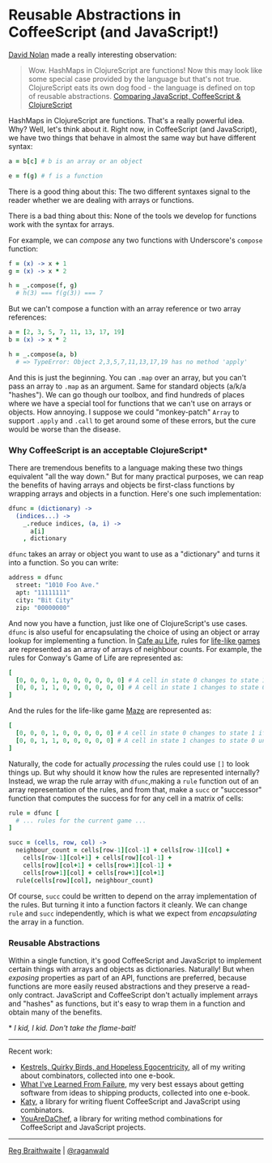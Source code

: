 # Reusable Abstractions in CoffeeScript (and JavaScript!)

[David Nolan][swan] made a really interesting observation:

[swan]: https://github.com/swannodette

> Wow. HashMaps in ClojureScript are functions! Now this may look like some special case provided by the language but that's not true. ClojureScript eats its own dog food - the language is defined on top of reusable abstractions. [Comparing JavaScript, CoffeeScript & ClojureScript](http://dosync.posterous.com/comparing-javascript-coffeescript-clojurescri)

HashMaps in ClojureScript are functions. That's a really powerful idea. Why? Well, let's think about it. Right now, in CoffeeScript (and JavaScript), we have two things that behave in almost the same way but have different syntax:

```coffeescript
a = b[c] # b is an array or an object

e = f(g) # f is a function
```

There is a good thing about this: The two different syntaxes signal to the reader whether we are dealing with arrays or functions.

There is a bad thing about this: None of the tools we develop for functions work with the syntax for arrays.

For example, we can *compose* any two functions with Underscore's `compose` function:

```coffeescript
f = (x) -> x + 1
g = (x) -> x * 2

h = _.compose(f, g)
  # h(3) === f(g(3)) === 7
```

But we can't compose a function with an array reference or two array references:

```coffeescript
a = [2, 3, 5, 7, 11, 13, 17, 19]
b = (x) -> x * 2

h = _.compose(a, b)
  # => TypeError: Object 2,3,5,7,11,13,17,19 has no method 'apply'
```

And this is just the beginning. You can `.map` over an array, but you can't pass an array to `.map` as an argument. Same for standard objects (a/k/a "hashes"). We can go though our toolbox, and find hundreds of places where we have a special tool for functions that we can't use on arrays or objects. How annoying. I suppose we could "monkey-patch" `Array` to support `.apply` and `.call` to get around some of these errors, but the cure would be worse than the disease.

### Why CoffeeScript is an acceptable ClojureScript\*

There are tremendous benefits to a language making these two things equivalent "all the way down." But for many practical purposes, we can reap the benefits of having arrays and objects be first-class functions by wrapping arrays and objects in a function. Here's one such implementation:

```coffeescript
dfunc = (dictionary) ->
  (indices...) ->
    _.reduce indices, (a, i) ->
      a[i]
    , dictionary
```

`dfunc` takes an array or object you want to use as a "dictionary" and turns it into a function. So you can write:

```coffeescript
address = dfunc
  street: "1010 Foo Ave."
  apt: "11111111"
  city: "Bit City"
  zip: "00000000"
```

And now you have a function, just like one of ClojureScript's use cases. `dfunc` is also useful for encapsulating the choice of using an object or array lookup for implementing a  function. In [Cafe au Life][cafe], rules for [life-like games][ll] are represented as an array of arrays of neighbour counts. For example, the rules for Conway's Game of Life are represented as:

```coffeescript
[
  [0, 0, 0, 1, 0, 0, 0, 0, 0, 0] # A cell in state 0 changes to state 1 if it has exactly 3 neighbours
  [0, 0, 1, 1, 0, 0, 0, 0, 0, 0] # A cell in state 1 changes to state 0 unless it has 2 or 3 neighbours
]
```

And the rules for the life-like game [Maze][maze] are represented as:

```coffeescript
[
  [0, 0, 0, 1, 0, 0, 0, 0, 0] # A cell in state 0 changes to state 1 if it has exactly 3 neighbours
  [0, 0, 1, 1, 0, 0, 0, 0, 0] # A cell in state 1 changes to state 0 unless it has 1 to 5 neighbours
]
```

Naturally, the code for actually *processing* the rules could use `[]` to look things up. But why should it know how the rules are represented internally? Instead, we wrap the rule array with `dfunc`,making a `rule` function out of an array representation of the rules, and from that, make a `succ` or "successor" function that computes the success for for any cell in a matrix of cells:

```coffeescript
rule = dfunc [
  # ... rules for the current game ...
]

succ = (cells, row, col) ->
  neighbour_count = cells[row-1][col-1] + cells[row-1][col] +
    cells[row-1][col+1] + cells[row][col-1] +
    cells[row][col+1] + cells[row+1][col-1] +
    cells[row+1][col] + cells[row+1][col+1]
  rule(cells[row][col], neighbour_count)
```

Of course, `succ` could be written to depend on the array implementation of the rules. But turning it into a function factors it cleanly. We can change `rule` and `succ` independently, which is what we expect from *encapsulating* the array in a function.

[maze]: http://www.conwaylife.com/wiki/Maze

### Reusable Abstractions

Within a single function, it's good CoffeeScript and JavaScript to implement certain things with arrays and objects as dictionaries. Naturally! But when *exposing* properties as part of an API, functions are preferred, because functions are more easily reused abstractions and they preserve a read-only contract. JavaScript and CoffeeScript don't actually implement arrays and "hashes" as functions, but it's easy to wrap them in a function and obtain many of the benefits.

[cafe]: https://github.com/raganwald/cafeaulife
[ll]: http://www.conwaylife.com/wiki/Cellular_automaton#Well-known_Life-like_cellular_automata

\* *I kid, I kid. Don't take the flame-bait!*

---

Recent work:

* [Kestrels, Quirky Birds, and Hopeless Egocentricity](http://leanpub.com/combinators), all of my writing about combinators, collected into one e-book.
* [What I've Learned From Failure](http://leanpub.com/shippingsoftware), my very best essays about getting software from ideas to shipping products, collected into one e-book.
* [Katy](http://github.com/raganwald/Katy), a library for writing fluent CoffeeScript and JavaScript using combinators.
* [YouAreDaChef](http://github.com/raganwald/YouAreDaChef), a library for writing method combinations for CoffeeScript and JavaScript projects.

---

[Reg Braithwaite](http://reginald.braythwayt.com) | [@raganwald](http://twitter.com/raganwald)